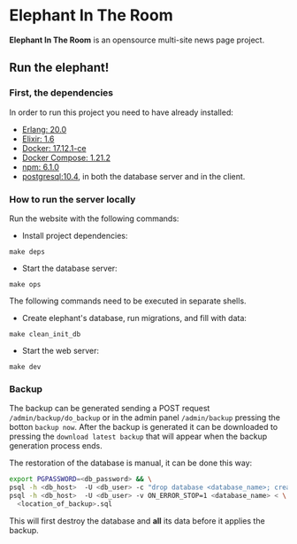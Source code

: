 # Elephant In The Room
**Elephant In The Room** is an opensource multi-site news page project.

## Run the elephant!

### First, the dependencies
In order to run this project you need to have already installed:

* [Erlang: 20.0](http://erlang.org/doc/installation_guide/INSTALL.html)
* [Elixir: 1.6 ](https://elixir-lang.org/install.html)
* [Docker: 17.12.1-ce](https://docs.docker.com/install/)
* [Docker Compose: 1.21.2](https://docs.docker.com/compose/install/)
* [npm: 6.1.0](https://docs.npmjs.com/cli/install)
* [postgresql:10.4](https://www.postgresql.org/download/linux/ubuntu/), in both the database server and in the client.

### How to run the server locally
Run the website with the following commands:

* Install project dependencies:
```
make deps
```

* Start the database server:
```
make ops
```

The following commands need to be executed in separate shells.

* Create elephant's database, run migrations, and fill with data:
```
make clean_init_db
```

* Start the web server:
```
make dev
```

### Backup

The backup can be generated sending a POST request `/admin/backup/do_backup` or in the admin panel `/admin/backup` pressing the botton `backup now`. After the backup is generated it can be downloaded to pressing the `download latest backup` that will appear when the backup generation process ends.

The restoration of the database is manual, it can be done this way:

```bash
export PGPASSWORD=<db_password> && \
psql -h <db_host>  -U <db_user> -c "drop database <database_name>; create database <database_name>;" && \
psql -h <db_host>  -U <db_user> -v ON_ERROR_STOP=1 <database_name> < \
  <location_of_backup>.sql
```

This will first destroy the database and **all** its data before it applies the backup.

